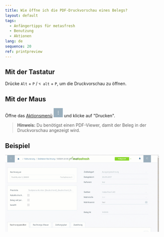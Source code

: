 ```yaml
---
title: Wie öffne ich die PDF-Druckvorschau eines Belegs?
layout: default
tags:
  - Anfängertipps für metasfresh
  - Benutzung
  - Aktionen
lang: de
sequence: 20
ref: printpreview
---
```


## Mit der Tastatur
Drücke `Alt` + `P` / `⌥ alt` + `P`, um die Druckvorschau zu öffnen.

## Mit der Maus
Öffne das [Aktionsmenü](AktionStarten) ![](assets/actionsmenu_WebUI.png) und klicke auf "Drucken".
 >**Hinweis:** Du benötigst einen PDF-Viewer, damit der Beleg in der Druckvorschau angezeigt wird.

## Beispiel
![](assets/druckvorschau.gif)
